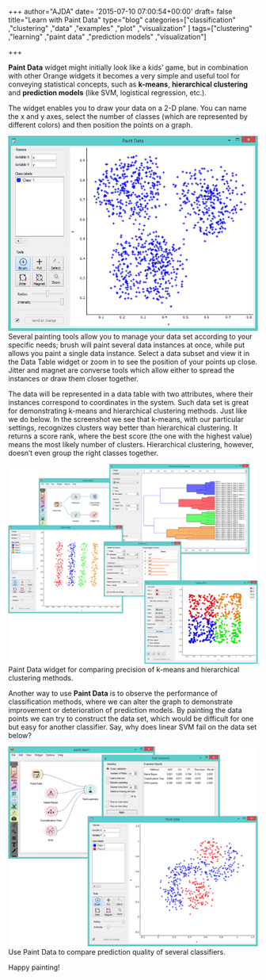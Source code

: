 +++
author="AJDA"
date= '2015-07-10 07:00:54+00:00'
draft= false
title="Learn with Paint Data"
type="blog"
categories=["classification" ,"clustering" ,"data" ,"examples" ,"plot" ,"visualization"  ]
tags=["clustering" ,"learning" ,"paint data" ,"prediction models" ,"visualization"]

+++

**Paint Data** widget might initially look like a kids’ game, but in combination with other Orange widgets it becomes a very simple and useful tool for conveying statistical concepts, such as **k-means**, **hierarchical clustering** and **prediction models** (like SVM, logistical regression, etc.).

The widget enables you to draw your data on a 2-D plane. You can name the x and y axes, select the number of classes (which are represented by different colors) and then position the points on a graph.

[![](/images/2015/07/PaintData-Example.png)
](http://blog.biolab.si/wp-content/uploads/2015/07/PaintData-Example.png) Several painting tools allow you to manage your data set according to your specific needs; brush will paint several data instances at once, while put allows you paint a single data instance. Select a data subset and view it in the Data Table widget or zoom in to see the position of your points up close. Jitter and magnet are converse tools which allow either to spread the instances or draw them closer together.



The data will be represented in a data table with two attributes, where their instances correspond to coordinates in the system. Such data set is great for demonstrating k-means and hierarchical clustering methods. Just like we do below. In the screenshot we see that k-means, with our particular settings, recognizes clusters way better than hierarchical clustering. It returns a score rank, where the best score (the one with the highest value) means the most likely number of clusters. Hierarchical clustering, however, doesn’t even group the right classes together.

[![](/images/2015/07/PaintData-k-means1.png)
](http://blog.biolab.si/wp-content/uploads/2015/07/PaintData-k-means1.png) Paint Data widget for comparing precision of k-means and hierarchical clustering methods.

Another way to use **Paint Data** is to observe the performance of classification methods, where we can alter the graph to demonstrate improvement or deterioration of prediction models. By painting the data points we can try to construct the data set, which would be difficult for one but easy for another classifier. Say, why does linear SVM fail on the data set below?

[![](/images/2015/07/PaintData-TestLearners.png)
](http://blog.biolab.si/wp-content/uploads/2015/07/PaintData-TestLearners.png) Use Paint Data to compare prediction quality of several classifiers.

Happy painting!
